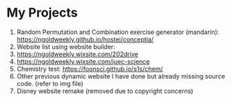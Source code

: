 # My Projects

1. Random Permutation and Combination exercise generator (mandarin): https://ngoldweekly.github.io/hostei/conceptia/
2. Website list using website builder:
3. https://ngoldweekly.wixsite.com/202drive
4. https://ngoldweekly.wixsite.com/juec-science
5. Chemistry test: https://foonsci.github.io/s1s/chem/
6. Other previous dynamic website I have done but already missing source code. (refer to img file)
7. Disney website remake (removed due to copyright concerns)
